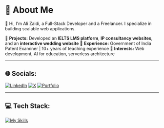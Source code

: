 # 🚀 About Me

👋 Hi, I'm Ali Zaidi, a Full-Stack Developer and a Freelancer. I specialize in building scalable web applications.

🔹 **Projects:** Developed an **IELTS LMS platform**, **IP consultancy websites**, and an **interactive wedding website**
🔹 **Experience:** Government of India Patent Examiner | 10+ years of teaching experience
🔹 **Interests:** Web development, AI for education, serverless architecture

---

## 🌐 Socials:
[![LinkedIn](https://img.shields.io/badge/LinkedIn-blue?style=for-the-badge&logo=linkedin)](https://www.linkedin.com/)
[![X](https://img.shields.io/badge/X-000000?style=for-the-badge&logo=x)](https://x.com/)
[![Portfolio](https://img.shields.io/badge/Portfolio-green?style=for-the-badge&logo=portfolio)](#)

---

## 💻 Tech Stack:
[![My Skills](https://skillicons.dev/icons?i=python,c,cpp,css,html,java,js,ts,vercel,cloudflare,render,anaconda,nvidia,express,jwt,npm,nextjs,nodejs,nodemon,opencv,pnpm,react,reactrouter,tailwind,vite,mongodb,mysql,postgres,prisma,matplotlib,sklearn,tensorflow,numpy,pandas,github,docker,postman)](https://skillicons.dev)
